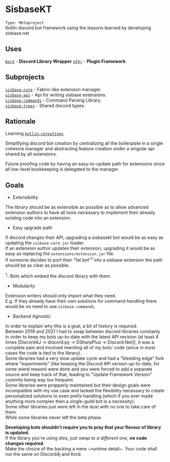 # SisbaseKT
`Type: Metaproject`   
Kotlin discord bot framework using the lessons learned by developing sisbase.net

## Uses
[`Kord`](https://github.com/kordlib/kord) - **Discord Library Wrapper** 
[`pf4j`](https://github.com/pf4j/pf4j) - **Plugin Framework**

## Subprojects
[`sisbase-core`](sisbasekt/core.md) - Fabric-like extension manager.  
[`sisbase-api`](sisbasekt/api.md) - Api for writing sisbase extensions.   
[`sisbase-commands`](sisbasekt/commands.md) - Command Parsing Library.  
[`sisbase-types`](sisbasekt/types.md) - Shared discord types.  

## Rationale
Learning [`kotlin-coroutines`](https://github.com/Kotlin/kotlinx.coroutines).  

Simplifying discord bot creation by centralizing all the boilerplate in a single cohesive manager and abstracting feature creation under a singular api shared by all extensions.  

Future proofing code by having an easy-to-update path for extensions since all low-level bookkeeping is delegated to the manager.

## Goals

- Extensibility

The library should be as extensible as possible as to allow advanced extension authors to have all tools necessary to implement their already existing code into an extension.  

- Easy upgrade path

If discord changes their API, upgrading a sisbasekt bot would be as easy as updating the `sisbase-core.jar` loader.  
If an extension author updates their extension, upgrading it would be as easy as replacing the `extensions/extension.jar` file.  
If someone decides to port their "fat bot"<sup>1</sup> into a sisbase extension the path should be as clear as possible.  

<sup>1</sup>- Bots which embed the discord library with them.   

- Modularity

Extension writers should only import what they need.  
E.g. If they already have their own solutions for command handling there would be no need to use `sisbase-commands`.  

- Backend Agnostic

In order to explain why this is a goal, a bit of history is required.  
Between 2019 and 2021 I had to swap between discord libraries constanly in order to keep my bots up-to-date with the latest API revision (at least 4 times [Discord4J -> discord.py -> DSharpPlus -> Discord.Net]), it was a complete pain and involved rewriting all of my bots' code (since in most cases the code is tied to the library).  
Some libraries had a very slow update cycle and had a "bleeding edge" fork where "experiments" (like keeping the Discord API version up-to-date, for some wierd reason) were done and you were forced to add a separate source and keep track of that, leading to "Update Framework Version" commits being way too frequent.  
Some libraries were propperly maintained but their design goals were incompatible with my use case and lacked the flexibility necessary to create personalized solutions to even prefix handling (which if you ever made anything more complex then a single-guild bot is a necessity).  
Some other libraries just were left in the dust with no one to take care of them.  
While some libraries never left the beta phase.  

**Developing bots shouldn't require you to pray that your flavour of library is updated.**  
If the library you're using dies, just *swap to a different one*, **no code changes required**.  
Make the choice of the backing a mere ~runtime detail~. Your code shall run the same on Discord4j and Kord.  

